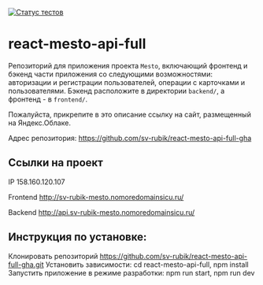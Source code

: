 [![Статус тестов](../../actions/workflows/tests.yml/badge.svg)](../../actions/workflows/tests.yml)

# react-mesto-api-full
Репозиторий для приложения проекта `Mesto`, включающий фронтенд и бэкенд части приложения со следующими возможностями: авторизации и регистрации пользователей, операции с карточками и пользователями. Бэкенд расположите в директории `backend/`, а фронтенд - в `frontend/`.

Пожалуйста, прикрепите в это описание ссылку на сайт, размещенный на Яндекс.Облаке.

Адрес репозитория: https://github.com/sv-rubik/react-mesto-api-full-gha

## Ссылки на проект
IP 158.160.120.107

Frontend http://sv-rubik-mesto.nomoredomainsicu.ru/

Backend http://api.sv-rubik-mesto.nomoredomainsicu.ru/

## Инструкция по установке:

Клонировать репозиторий https://github.com/sv-rubik/react-mesto-api-full-gha.git
Установить зависимости: cd react-mesto-api-full, npm install
Запустить приложение в режиме разработки: npm run start, npm run dev
